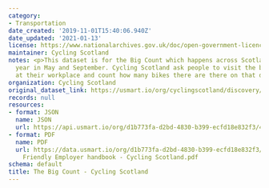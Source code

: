 ```yaml
---
category:
- Transportation
date_created: '2019-11-01T15:40:06.940Z'
date_updated: '2021-01-13'
license: https://www.nationalarchives.gov.uk/doc/open-government-licence/version/3/
maintainer: Cycling Scotland
notes: <p>This dataset is for the Big Count which happens across Scotland twice a
  year in May and September. Cycling Scotland ask people to visit the bike parking
  at their workplace and count how many bikes there are there on that day.</p>
organization: Cycling Scotland
original_dataset_link: https://usmart.io/org/cyclingscotland/discovery/discovery-view-detail/ee8e8ff1-00df-4e3e-b857-92ebfa369fa0
records: null
resources:
- format: JSON
  name: JSON
  url: https://api.usmart.io/org/d1b773fa-d2bd-4830-b399-ecfd18e832f3/4ecae34e-9382-404e-8728-a97df2f36b73/1/urql
- format: PDF
  name: PDF
  url: https://data.usmart.io/org/d1b773fa-d2bd-4830-b399-ecfd18e832f3/additionalDocumentation/0927d3a0-29af-433a-b7f8-059e02abd507/Cycling
    Friendly Employer handbook - Cycling Scotland.pdf
schema: default
title: The Big Count - Cycling Scotland
---
```

